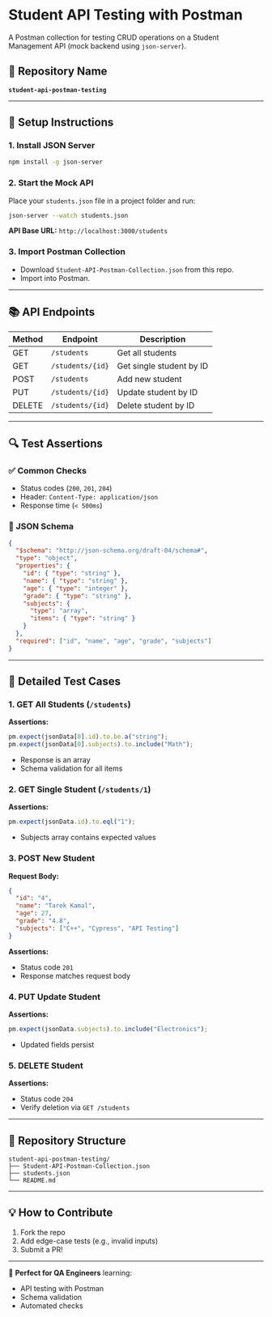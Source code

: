 # Student API Testing with Postman

A Postman collection for testing CRUD operations on a Student Management API (mock backend using `json-server`).

## 📌 Repository Name

**`student-api-postman-testing`**

---

## 🚀 Setup Instructions

### 1. Install JSON Server

```bash
npm install -g json-server
````

### 2. Start the Mock API

Place your `students.json` file in a project folder and run:

```bash
json-server --watch students.json
```

**API Base URL:**
`http://localhost:3000/students`

### 3. Import Postman Collection

* Download `Student-API-Postman-Collection.json` from this repo.
* Import into Postman.

---

## 📚 API Endpoints

| Method | Endpoint         | Description              |
| ------ | ---------------- | ------------------------ |
| GET    | `/students`      | Get all students         |
| GET    | `/students/{id}` | Get single student by ID |
| POST   | `/students`      | Add new student          |
| PUT    | `/students/{id}` | Update student by ID     |
| DELETE | `/students/{id}` | Delete student by ID     |

---

## 🔍 Test Assertions

### ✅ Common Checks

* Status codes (`200`, `201`, `204`)
* Header: `Content-Type: application/json`
* Response time (`< 500ms`)

### 📜 JSON Schema

```json
{
  "$schema": "http://json-schema.org/draft-04/schema#",
  "type": "object",
  "properties": {
    "id": { "type": "string" },
    "name": { "type": "string" },
    "age": { "type": "integer" },
    "grade": { "type": "string" },
    "subjects": {
      "type": "array",
      "items": { "type": "string" }
    }
  },
  "required": ["id", "name", "age", "grade", "subjects"]
}
```

---

## 🧪 Detailed Test Cases

### 1. GET All Students (`/students`)

**Assertions:**

```javascript
pm.expect(jsonData[0].id).to.be.a("string");
pm.expect(jsonData[0].subjects).to.include("Math");
```

* Response is an array
* Schema validation for all items

### 2. GET Single Student (`/students/1`)

**Assertions:**

```javascript
pm.expect(jsonData.id).to.eql("1");
```

* Subjects array contains expected values

### 3. POST New Student

**Request Body:**

```json
{
  "id": "4",
  "name": "Tarek Kamal",
  "age": 27,
  "grade": "4.8",
  "subjects": ["C++", "Cypress", "API Testing"]
}
```

**Assertions:**

* Status code `201`
* Response matches request body

### 4. PUT Update Student

**Assertions:**

```javascript
pm.expect(jsonData.subjects).to.include("Electronics");
```

* Updated fields persist

### 5. DELETE Student

**Assertions:**

* Status code `204`
* Verify deletion via `GET /students`

---

## 📂 Repository Structure

```
student-api-postman-testing/
├── Student-API-Postman-Collection.json
├── students.json
└── README.md
```

---

## 💡 How to Contribute

1. Fork the repo
2. Add edge-case tests (e.g., invalid inputs)
3. Submit a PR!

---

🎯 **Perfect for QA Engineers** learning:

* API testing with Postman
* Schema validation
* Automated checks

